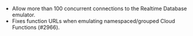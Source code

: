 - Allow more than 100 concurrent connections to the Realtime Database emulator.
- Fixes function URLs when emulating namespaced/grouped Cloud Functions (#2966).
